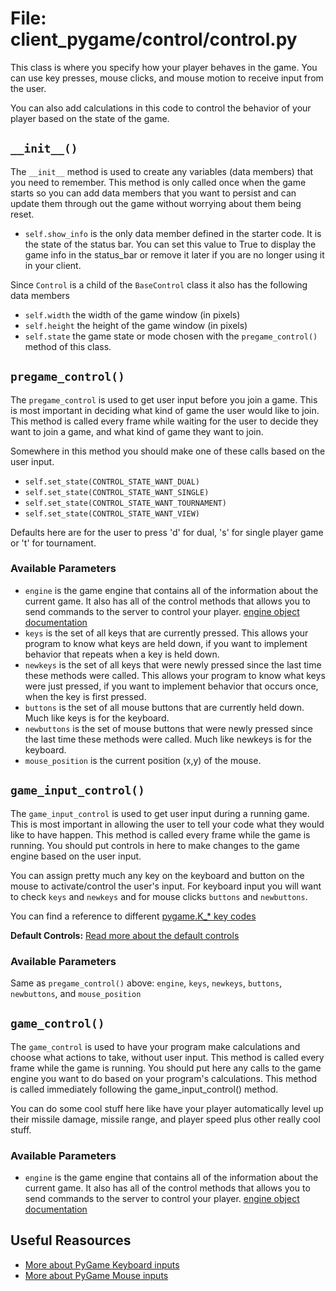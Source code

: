 # File: client_pygame/control/control.py

 This class is where you specify how your player behaves in the game.  You can use key presses, mouse clicks, and mouse motion to receive input from the user.

You can also add calculations in this code to control the behavior of your player based on the state of the game.



## `__init__()`

The `__init__` method is used to create any variables (data members) that you need to remember. This method is only called once when the game starts so you can add data members that you want to persist and can update them through out the game without worrying about them being reset.

*	`self.show_info` is the only data member defined in the starter code. It is the state of the status bar. You can set this value to True to display the game info in the status_bar or remove it later if you are no longer using it in your client.

Since `Control` is a child of the `BaseControl` class it also has the following data members

*	`self.width` the width of the game window (in pixels)
*	`self.height` the height of the game window (in pixels)
*	`self.state` the game state or mode chosen with the `pregame_control()` method of this class.


## `pregame_control()`

The `pregame_control` is used to get user input before you join a game.  This is most important in deciding what kind of game the user would like to join. This method is called every frame while waiting for the user to decide they want to join a game, and what kind of game they want to join.

Somewhere in this method you should make one of these calls based on the user input.

*	`self.set_state(CONTROL_STATE_WANT_DUAL)`
*	`self.set_state(CONTROL_STATE_WANT_SINGLE)`
*	`self.set_state(CONTROL_STATE_WANT_TOURNAMENT)`
*	`self.set_state(CONTROL_STATE_WANT_VIEW)`

Defaults here are for the user to press 'd' for dual, 's' for single player game or 't' for tournament.

### Available Parameters

*	`engine` is the game engine that contains all of the information about the current game.  It also has all of the control methods that allows you to send commands to the server to control your player. [engine object documentation](../engine_client/game_engine.md)
*	`keys` is the set of all keys that are currently pressed.  This allows your program to know what keys are held down, if you want to implement behavior that repeats when a key is held down.
*	`newkeys` is the set of all keys that were newly pressed since the last time these methods were called.  This allows your program to know what keys were just pressed, if you want to implement behavior that occurs once, when the key is first pressed.
*	`buttons` is the set of all mouse buttons that are currently held down.  Much like keys is for the keyboard.
*	`newbuttons` is the set of mouse buttons that were newly pressed since the last time these methods were called.  Much like newkeys is for the keyboard.
*	`mouse_position` is the current position (x,y) of the mouse.



##  `game_input_control()`

The `game_input_control` is used to get user input during a running game.  This is most important in allowing the user to tell your code what they would like to have happen. This method is called every frame while the game is running.  You should put controls in here to make changes to the game engine based on the user input.

You can assign pretty much any key on the keyboard and button on the mouse to activate/control the user's input. For keyboard input you will want to check `keys` and `newkeys` and for mouse clicks `buttons` and `newbuttons`.

You can find a reference to different [pygame.K_* key codes](http://www.pygame.org/docs/ref/key.html)

**Default Controls:** [Read more about the default controls](../getting_started.md#the-controls)

### Available Parameters

Same as `pregame_control()` above: `engine`, `keys`, `newkeys`, `buttons`, `newbuttons`, and `mouse_position`



## `game_control()`

The `game_control` is used to have your program make calculations and choose what actions to take, without user input. This method is called every frame while the game is running.  You should put here any calls to the game engine you want to do based on your program's calculations.  This method is called immediately following the game_input_control() method.

You can do some cool stuff here like have your player automatically level up their missile damage, missile range, and player speed plus other really cool stuff.

### Available Parameters

*	`engine` is the game engine that contains all of the information about the current game.  It also has all of the control methods that allows you to send commands to the server to control your player. [engine object documentation](../engine_client/game_engine.md)



## Useful Reasources

*	[More about PyGame Keyboard inputs](http://www.pygame.org/docs/ref/key.html)
*	[More about PyGame Mouse inputs](http://www.pygame.org/docs/ref/mouse.html)
